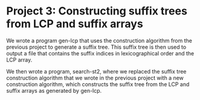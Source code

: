 # Project 3: Constructing suffix trees from LCP and suffix arrays

We wrote a program gen-lcp that uses the construction algorithm from the previous project to generate a suffix tree. This suffix tree is then used to output a file that contains the suffix indices in lexicographical order and the LCP array.

We then wrote a program, search-st2, where we replaced the suffix tree construction algorithm that we wrote in the previous project with a new construction algorithm, which constructs the suffix tree from the LCP and suffix arrays as generated by gen-lcp.
